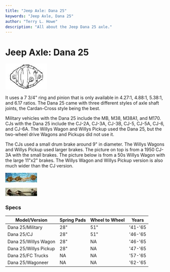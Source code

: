 ```yaml
---
title: "Jeep Axle: Dana 25"
keywords: "Jeep Axle, Dana 25"
author: "Terry L. Howe"
description: "All about the Jeep Dana 25 axle."
---
```

# Jeep Axle: Dana 25

[![Dana 25 diff cover](../../../img/axle/bwd25_.jpg)](../../../img/axle/bwd25.jpg) 

It uses a 7 3/4" ring and pinion that is only available in 4.27:1, 4.88:1, 5.38:1, and 6.17 ratios. The Dana 25 came with three different styles of axle shaft joints, the Cardan-Cross style being the best.

Military vehicles with the Dana 25 include the MB, M38, M38A1, and M170. CJs with the Dana 25 include the CJ-2A, CJ-3A, CJ-3B, CJ-5, CJ-5A, CJ-6, and CJ-6A. The Willys Wagon and Willys Pickup used the Dana 25, but the two-wheel drive Wagons and Pickups did not use it.

The CJs used a small drum brake around 9" in diameter. The Willys Wagons and Willys Pickup used larger brakes. The picture on top is from a 1950 CJ-3A with the small brakes. The picture below is from a 50s Willys Wagon with the large 11"x2" brakes. The Willys Wagon and Willys Pickup version is also much wider than the CJ version.

[![Dana 25](../../../img/axle/d25_.jpg)](../../../img/axle/d25.jpg) 

[![Willys Wagon Dana 25](../../../img/axle/d25wag_.jpg)](../../../img/axle/d25wag.jpg) 

### Specs

| Model/Version         | Spring Pads | Wheel to Wheel | Years   |
|-----------------------|-------------|----------------|---------|
| Dana 25/Military      | 28"         | 51"            | '41-'65 |
| Dana 25/CJ            | 28"         | 51"            | '46-'65 |
| Dana 25/Willys Wagon  | 28"         | NA             | '46-'65 |
| Dana 25/Willys Pickup | 28"         | NA             | '47-'65 |
| Dana 25/FC Trucks     | NA          | NA             | '57-'65 |
| Dana 25/Wagoneer      | NA          | NA             | '62-'65 |